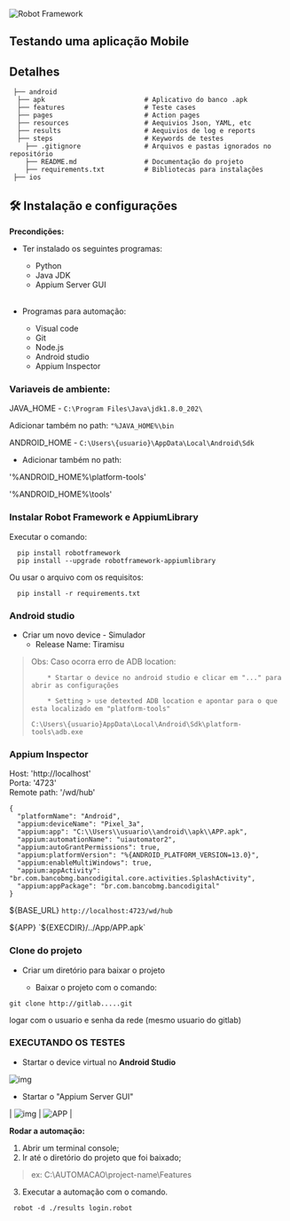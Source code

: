 ![Robot Framework](https://openjsf.org/wp-content/uploads/sites/84/2019/10/appium-logo-vertical-color_large_square.png)

## Testando uma aplicação Mobile   <br />
  
## Detalhes   <br />

 
````
 ├── android
  ├── apk                         # Aplicativo do banco .apk
  ├── features                    # Teste cases 
  ├── pages                       # Action pages  
  ├── resources                   # Aequivios Json, YAML, etc  
  ├── results                     # Aequivios de log e reports    
  ├── steps                       # Keywords de testes  
    ├── .gitignore                # Arquivos e pastas ignorados no repositório  
    ├── README.md                 # Documentação do projeto  
    ├── requirements.txt          # Bibliotecas para instalações
 ├── ios
````

## 🛠️  Instalação e configurações    <br />

**Precondições:**

* Ter instalado os seguintes programas:
    * Python
    * Java JDK
    * Appium Server GUI       <br /> <br /> 

* Programas para automação:
    * Visual code
    * Git
    * Node.js
    * Android studio
    * Appium Inspector

 

### Variaveis de ambiente:    <br />

JAVA_HOME -   `C:\Program Files\Java\jdk1.8.0_202\`

Adicionar também no path: `"%JAVA_HOME%\bin`

ANDROID_HOME - `C:\Users\{usuario}\AppData\Local\Android\Sdk`
 

* Adicionar também no path:    <br />

'%ANDROID_HOME%\platform-tools'

'%ANDROID_HOME%\tools'


### Instalar Robot Framework e AppiumLibrary  <br />

  Executar o comando:   <br />
````
  pip install robotframework 
  pip install --upgrade robotframework-appiumlibrary
````

Ou usar o arquivo com os requisitos:   <br />
````
  pip install -r requirements.txt
````
 


### Android studio  <br />

* Criar um novo device - Simulador    <br />
    * Release Name:  Tiramisu

> Obs: Caso ocorra erro de ADB location:
> ````
>     * Startar o device no android studio e clicar em "..." para abrir as configurações
> 
>     * Setting > use detexted ADB location e apontar para o que esta localizado em "platform-tools"
> 
> C:\Users\{usuario}AppData\Local\Android\Sdk\platform-tools\adb.exe
> ````


 
### Appium Inspector    <br />

Host:               'http://localhost'    <br />
Porta:              '4723'                <br />
Remote path:        '/wd/hub'             <br />

````
{
  "platformName": "Android",
  "appium:deviceName": "Pixel_3a",
  "appium:app": "C:\\Users\\usuario\\android\\apk\\APP.apk",
  "appium:automationName": "uiautomator2",
  "appium:autoGrantPermissions": true,
  "appium:platformVersion": "%{ANDROID_PLATFORM_VERSION=13.0}",
  "appium:enableMultiWindows": true,
  "appium:appActivity": "br.com.bancobmg.bancodigital.core.activities.SplashActivity",
  "appium:appPackage": "br.com.bancobmg.bancodigital"
}
````

${BASE_URL}            `http://localhost:4723/wd/hub`
 
${APP}                 `${EXECDIR}/../App/APP.apk`

 ###  Clone do projeto 

* Criar um diretório para baixar o projeto

    * Baixar o projeto com o comando:
````
git clone http://gitlab.....git
````
logar com o usuario e senha da rede (mesmo usuario do gitlab)
 

 ### EXECUTANDO OS TESTES

* Startar o device virtual no  **Android Studio**    <br />

![img](https://th.bing.com/th/id/OIP._NGJrLpMe-D47lnH8EcoVwAAAA?w=250&h=180&c=7&r=0&o=5&pid=1.7)

* Startar o "Appium Server GUI"    <br />
 
| ![img](https://th.bing.com/th/id/OIP.RC_0b7mMmFTcz3mV6Ej22gHaG6?pid=ImgDet&rs=1) | ![ APP ](https://th.bing.com/th/id/OIP.9wyNNYGOlifdia3flh5PIAAAAA?pid=ImgDet&rs=1) |


**Rodar a automação:**    <br />


1. Abrir um terminal console;  <br />
1. Ir até o diretório do projeto que foi baixado;


> ex: C:\AUTOMACAO\project-name\Features

 
3. Executar a automação com o comando.    <br />
````
 robot -d ./results login.robot
````

 
 
